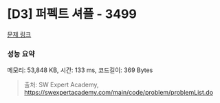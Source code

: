 # [D3] 퍼펙트 셔플 - 3499 

[문제 링크](https://swexpertacademy.com/main/code/problem/problemDetail.do?contestProbId=AWGsRbk6AQIDFAVW) 

### 성능 요약

메모리: 53,848 KB, 시간: 133 ms, 코드길이: 369 Bytes



> 출처: SW Expert Academy, https://swexpertacademy.com/main/code/problem/problemList.do